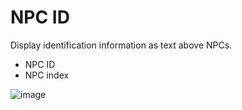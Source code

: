 # NPC ID
Display identification information as text above NPCs.
* NPC ID
* NPC index

![image](https://user-images.githubusercontent.com/33559295/122274487-e1228a00-cee2-11eb-9ec0-d9fd2e445bb8.png)
